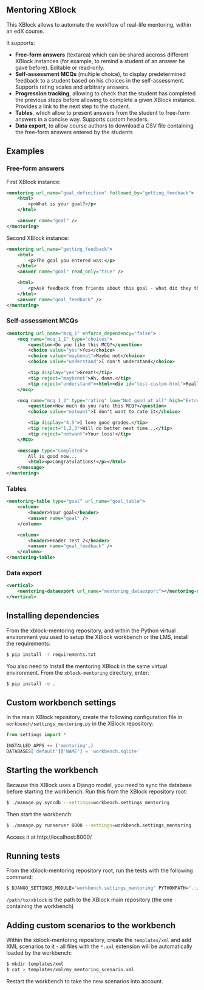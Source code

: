 Mentoring XBlock
----------------

This XBlock allows to automate the workflow of real-life mentoring, within an edX course.

It supports:

* **Free-form answers** (textarea) which can be shared accross different XBlock instances (for example, to remind a student of an answer he gave before). Editable or read-only.
* **Self-assessment MCQs** (multiple choice), to display predetermined feedback to a student based on his choices in the self-assessment. Supports rating scales and arbitrary answers.
* **Progression tracking**, allowing to check that the student has completed the previous steps before allowing to complete a given XBlock instance. Provides a link to the next step to the student.
* **Tables**, which allow to present answers from the student to free-form answers in a concise way. Supports custom headers.
* **Data export**, to allow course authors to download a CSV file containing the free-form answers entered by the students

Examples
--------

### Free-form answers

First XBlock instance:

```xml
<mentoring url_name="goal_definition" followed_by="getting_feedback">
    <html>
        <p>What is your goal?</p>
    </html>

    <answer name="goal" />
</mentoring>
```

Second XBlock instance:

```xml
<mentoring url_name="getting_feedback">
    <html>
        <p>The goal you entered was:</p>
    </html>
    <answer name="goal" read_only="true" />

    <html>
        <p>Ask feedback from friends about this goal - what did they think?</p>
    </html>
    <answer name="goal_feedback" />
</mentoring>
```

### Self-assessment MCQs

```xml
<mentoring url_name="mcq_1" enforce_dependency="false">
    <mcq name="mcq_1_1" type="choices">
        <question>Do you like this MCQ?</question>
        <choice value="yes">Yes</choice>
        <choice value="maybenot">Maybe not</choice>
        <choice value="understand">I don't understand</choice>

        <tip display="yes">Great!</tip>
        <tip reject="maybenot">Ah, damn.</tip>
        <tip reject="understand"><html><div id="test-custom-html">Really?</div></html></tip>
    </mcq>

    <mcq name="mcq_1_2" type="rating" low="Not good at all" high="Extremely good">
        <question>How much do you rate this MCQ?</question>
        <choice value="notwant">I don't want to rate it</choice>

        <tip display="4,5">I love good grades.</tip>
        <tip reject="1,2,3">Will do better next time...</tip>
        <tip reject="notwant">Your loss!</tip>
    </MCQ>

    <message type="completed">
        All is good now...
        <html><p>Congratulations!</p></html>
    </message>
</mentoring>
```

### Tables

```xml
<mentoring-table type="goal" url_name="goal_table">
    <column>
        <header>Your goal</header>
        <answer name="goal" />
    </column>

    <column>
        <header>Header Test 2</header>
        <answer name="goal_feedback" />
    </column>
</mentoring-table>
```

### Data export

```xml
<vertical>
    <mentoring-dataexport url_name="mentoring_dataexport"></mentoring-dataexport>
</vertical>
```

Installing dependencies
-----------------------

From the xblock-mentoring repository, and within the Python virtual environment you used to setup the XBlock
workbench or the LMS, install the requirements:

```bash
$ pip install -r requirements.txt
```

You also need to install the mentoring XBlock in the same virtual environment. From the `xblock-mentoring`
directory, enter:

```bash
$ pip install -e .
```

Custom workbench settings
-------------------------

In the main XBlock repository, create the following configuration file in `workbench/settings_mentoring.py`
in the XBlock repository:

```python
from settings import *

INSTALLED_APPS += ('mentoring',)
DATABASES['default']['NAME'] = 'workbench.sqlite'
```

Starting the workbench
----------------------

Because this XBlock uses a Django model, you need to sync the database before starting the workbench. Run this
from the XBlock repository root:

```bash
$ ./manage.py syncdb --settings=workbench.settings_mentoring
```

Then start the workbench:

```bash
$ ./manage.py runserver 8000 --settings=workbench.settings_mentoring
```

Access it at http://localhost:8000/

Running tests
-------------

From the xblock-mentoring repository root, run the tests with the following command:

```bash
$ DJANGO_SETTINGS_MODULE="workbench.settings_mentoring" PYTHONPATH=".:/path/to/xblock" nosetests --with-django
```

`/path/to/xblock` is the path to the XBlock main repository (the one containing the workbench)
 
Adding custom scenarios to the workbench
----------------------------------------

Within the xblock-mentoring repository, create the `templates/xml` and add XML scenarios to it - all files with
the `*.xml` extension will be automatically loaded by the workbench:

```bash
$ mkdir templates/xml
$ cat > templates/xml/my_mentoring_scenario.xml
```

Restart the workbench to take the new scenarios into account.

